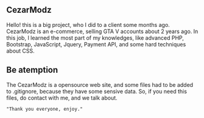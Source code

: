 ## CezarModz

Hello! this is a big project, who I did to a client some months ago. CezarModz is an e-commerce, selling GTA V accounts about 2 years ago. In this job, I learned the most part of my knowledges, like advanced PHP, Bootstrap, JavaScript, Jquery, Payment API, and some hard techniques about CSS.

## Be atemption

The CezarModz is a opensource web site, and some files had to be added to .gitignore, because they have some sensive data. So, if you need this files, do contact with me, and we talk about.

```
"Thank you everyone, enjoy."
```
